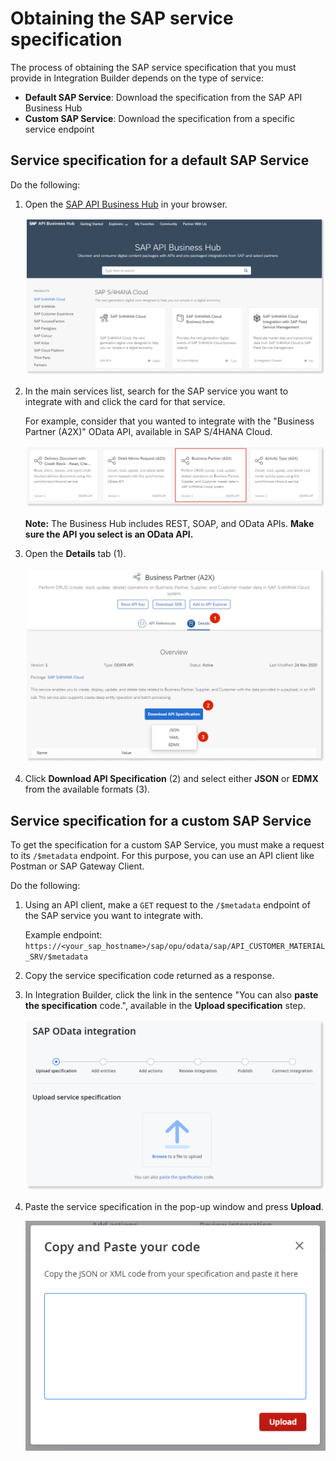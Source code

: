 # Obtaining the SAP service specification

The process of obtaining the SAP service specification that you must provide in Integration Builder depends on the type of service:

* **Default SAP Service**: Download the specification from the SAP API Business Hub
* **Custom SAP Service**: Download the specification from a specific service endpoint

## Service specification for a default SAP Service

Do the following:

1. Open the [SAP API Business Hub](https://api.sap.com/) in your browser.

    ![Main screen of the SAP API Business Hub](images/sap-hub-1.png)

1. In the main services list, search for the SAP service you want to integrate with and click the card for that service.

    For example, consider that you wanted to integrate with the "Business Partner (A2X)" OData API, available in SAP S/4HANA Cloud.

    ![API list in SAP API Business Hub](images/sap-get-spec-1.png)

    **Note:** The Business Hub includes REST, SOAP, and OData APIs. **Make sure the API you select is an OData API.**

1. Open the **Details** tab (1).

    ![Detail page of a SAP API in the SAP API Business Hub](images/sap-get-spec-2.png)

1. Click **Download API Specification** (2) and select either **JSON** or **EDMX** from the available formats (3).

## Service specification for a custom SAP Service

To get the specification for a custom SAP Service, you must make a request to its `/$metadata` endpoint. For this purpose, you can use an API client like Postman or SAP Gateway Client.

Do the following:

1. Using an API client, make a `GET` request to the `/$metadata` endpoint of the SAP service you want to integrate with.

    Example endpoint:  
    `https://<your_sap_hostname>/sap/opu/odata/sap/API_CUSTOMER_MATERIAL_SRV/$metadata`

1. Copy the service specification code returned as a response.

1. In Integration Builder, click the link in the sentence "You can also **paste the specification** code.", available in the **Upload specification** step.

    ![SAP OData Integration Wizard - Step 1, Upload service specification](images/sap-custom-spec-1.png)

1. Paste the service specification in the pop-up window and press **Upload**.

    ![Pop-up window where the user can paste the SAP service specification](images/sap-custom-spec-2.png)
